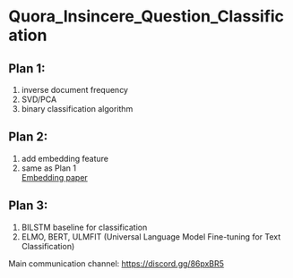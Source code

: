 # Quora_Insincere_Question_Classification

## Plan 1:
1. inverse document frequency 
2. SVD/PCA
3. binary classification algorithm

## Plan 2:
1. add embedding feature
2. same as Plan 1
<br> [Embedding paper](https://openreview.net/forum?id=SyK00v5xx)
## Plan 3:
1. BILSTM baseline for classification
2. ELMO, BERT, ULMFIT (Universal Language Model Fine-tuning for Text Classification)

Main communication channel: https://discord.gg/86pxBR5 
